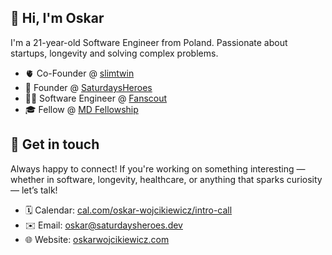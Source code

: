 ## 👋 Hi, I'm Oskar 
I'm a 21-year-old Software Engineer from Poland. Passionate about startups, longevity and solving complex problems. 
- 🫀 Co-Founder @ [slimtwin](https://tryslimtwin.com)
- 💼 Founder @ [SaturdaysHeroes](https://saturdaysheroes.dev)
- 👨‍💻 Software Engineer @ [Fanscout](https://fanscout.pro)
- 🎓 Fellow @ [MD Fellowship](https://mdfellows.com)

## 💬 Get in touch 
Always happy to connect! If you're working on something interesting — whether in software, longevity, healthcare, or anything that sparks curiosity — let’s talk!
- 🗓️ Calendar: [cal.com/oskar-wojcikiewicz/intro-call](https://cal.com/oskar-wojcikiewicz/intro-call)
- ✉️ Email: oskar@saturdaysheroes.dev
- 🌐 Website: [oskarwojcikiewicz.com](https://oskarwojcikiewicz.com)
